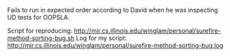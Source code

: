 Fails to run in expected order according to David when he was inspecting UD tests for OOPSLA.

Script for reproducing:
http://mir.cs.illinois.edu/winglam/personal/surefire-method-sorting-bug.sh
Log for my script:
http://mir.cs.illinois.edu/winglam/personal/surefire-method-sorting-bug.log